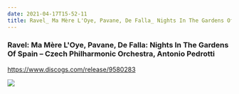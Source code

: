 ```yaml
---
date: 2021-04-17T15-52-11
title: Ravel_ Ma Mère L'Oye, Pavane, De Falla_ Nights In The Gardens Of Spain –  Czech Philharmonic Orchestra, Antonio Pedrotti
---
```

### Ravel: Ma Mère L'Oye, Pavane, De Falla: Nights In The Gardens Of Spain –  Czech Philharmonic Orchestra, Antonio Pedrotti
https://www.discogs.com/release/9580283

![](dayone-moment://9CF55982139A4DB79031B2222C9A50CF)
